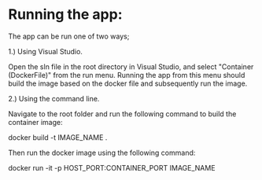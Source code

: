 # Running the app:

The app can be run one of two ways;

1.) Using Visual Studio.

Open the sln file in the root directory in Visual Studio, and select "Container (DockerFile)" from the run menu. Running the app from this menu should build the image based on the docker file and subsequently run the image.


2.) Using the command line.

Navigate to the root folder and run the following command to build the container image:

docker build -t IMAGE_NAME .

Then run the docker image using the following command:

docker run -it -p HOST_PORT:CONTAINER_PORT IMAGE_NAME

